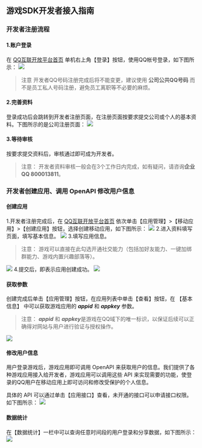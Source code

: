 ## 游戏SDK开发者接入指南
### 开发者注册流程
#### 1.账户登录
在 [QQ互联开放平台首页](https://connect.qq.com/) 单机右上角【登录】按钮，使用QQ帐号登录，如下图所示：
![](https://mc.qcloudimg.com/static/img/fc343806a2c338fdb2945a9ce203d56a/image.png)
> 注意
> 开发者QQ号码注册完成后将不能变更，建议使用 **公司公共QQ号码**  而不是员工私人号码注册，避免员工离职等不必要的麻烦。

#### 2.完善资料
登录成功后会跳转到开发者注册页面，在注册页面按要求提交公司或个人的基本资料。下图所示的是公司注册页面：
![](https://mc.qcloudimg.com/static/img/587bda12e7a9a1585dc3370c35e3dea9/image.png)
#### 3.等待审核
按要求提交资料后，审核通过即可成为开发者。
>注意：
>开发者资料审核一般会在3个工作日内完成，如有疑问，请咨询**企业 QQ 800013811**。

###  开发者创建应用、调用 OpenAPI 修改用户信息
#### 创建应用
1.开发者注册完成后，在 [QQ互联开放平台首页](https://connect.qq.com/) 依次单击【应用管理】>【移动应用】>【创建应用】按钮，选择创建移动应用，如下图所示：
![](https://mc.qcloudimg.com/static/img/bb1cf142ae37bc4a97d8ab617a575378/image.png)
2.进入资料填写页面，填写基本信息。
![](https://mc.qcloudimg.com/static/img/1271c932e2733c1e80fbf29fe3963bec/image.png)
3.填写应用信息。
>注意：
>游戏可以直接在此勾选开通社交能力（包括加好友能力、一键加绑群能力、游戏内置兴趣部落等）。

![](https://mc.qcloudimg.com/static/img/a6d938c771e1a8f599b6ceb710357c20/image.png)
4.提交后，即表示应用创建成功。
![](https://mc.qcloudimg.com/static/img/00ba5b02abc6c12e20bc4997eedac4fa/image.png)
#### 获取参数
创建完成后单击【应用管理】按钮，在应用列表中单击【查看】按钮，在 【基本信息】 中可以获取游戏应用的 ***appid*** 和 ***appkey*** 参数。
>注意：
>***appid*** 和 ***appkey***是游戏在QQ域下的唯一标识，以保证后续可以正确得对网站与用户进行验证与授权操作。

![](https://mc.qcloudimg.com/static/img/e1fa0c043126d5ed61a14871f2a79b43/image.png)
#### 修改用户信息
用户登录游戏后，游戏应用即可调用 OpenAPI 来获取用户的信息。我们提供了各种游戏应用接入给开发者，游戏应用可以调用这些 API 来实现需要的功能，使登录的QQ用户在移动应用上即可访问和修改受保护的个人信息。

具体的 API 可以通过单击【应用接口】查看，未开通的接口可以申请接口权限。如下图所示：
![](https://mc.qcloudimg.com/static/img/1ce7ad57f26616985865be87d6ce4b64/image.png)

#### 数据统计
在【数据统计】一栏中可以查询任意时间段的用户登录和分享数据，如下图所示：
![](https://mc.qcloudimg.com/static/img/232e6c724585a30a9a2af204f15c38a1/image.png)



